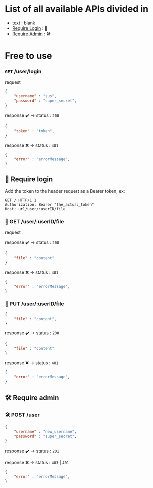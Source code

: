 # List of all available APIs divided in

- [text](#free-to-use) : blank
- [Require Login](#🔑-require-login) : 🔑
- [Require Admin](#🛠️-require-admin) : 🛠️

# Free to use

### `GET` /user/login

request

```json
{
	"username" : "sus",
	"password" : "super_secret",
}
```

response ✔️ -> status : `200`

```json
{
	"token" : "token",
}
```

response ❌ -> status : `401`

```json
{
	"error" : "errorMessage",
}
```

## 🔑 Require login

Add the token to the header request as a Bearer token, ex:

```http
GET / HTTP/1.1
Authorization: Bearer "the_actual_token"
Host: url/user/:userID/file
```

### 🔑 GET /user/:userID/file

request

response ✔️ -> status : `200`

```json
{
	"file" : "content" 
}
```


response ❌ -> status : `401`

```json
{
	"error" : "errorMessage",
}
```

### 🔑 PUT /user/:userID/file

```json
{
	"file" : "content",
}
```

response ✔️ -> status : `200`

```json
{
	"file" : "content" 
}
```

response ❌ -> status : `401`

```json
{
	"error" : "errorMessage",
}
```

## 🛠️ Require admin

### 🛠️ POST /user

```json
{
	"username" : "new_username",
	"password" : "super_secret",
}
```

response ✔️ -> status : `201`

response ❌ -> status : `403` | `401` 

```json
{
	"error" : "errorMessage",
}
```



